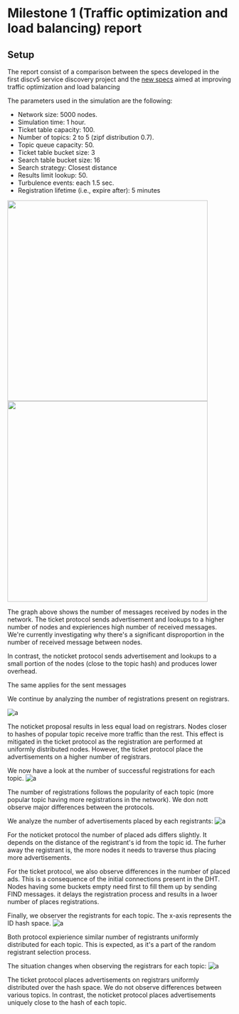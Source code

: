 # Milestone 1 (Traffic optimization and load balancing) report

## Setup
The report consist of a comparison between the specs developed in the first discv5 service discovery project
and the [new specs](doc/specs.md) aimed at improving traffic optimization and load balancing


The parameters used in the simulation are the following:
* Network size: 5000 nodes.
* Simulation time: 1 hour.
* Ticket table capacity: 100.
* Number of topics: 2 to 5 (zipf distribution 0.7).
* Topic queue capacity: 50.
* Ticket table bucket size: 3
* Search table bucket size: 16
* Search strategy: Closest distance
* Results limit lookup: 50.
* Turbulence events: each 1.5 sec.
* Registration lifetime (i.e., expire after): 5 minutes

<p float="left">
  <img src="./img/Figure_1.png" width="450" />
  <img src="./img/Figure_3.png" width="450" />
</p>
<!-- ![a](./img/Figure_1.png) | ![a](./img/Figure_3.png) -->

The graph above shows the number of messages received by nodes in the network.
The ticket protocol sends advertisement and lookups to a higher number of nodes and expieriences high number of received messages. We're currently investigating why there's a significant disproportion in the number of received message between nodes.

In contrast, the noticket protocol sends advertisement and lookups to a small portion of the nodes (close to the topic hash) and produces lower overhead.

The same applies for the sent messages


We continue by analyzing the number of registrations present on registrars.

![a](./img/Figure_8.png)


The noticket proposal results in less equal load on registrars. Nodes closer to hashes of popular topic receive more traffic than the rest.
This effect is mitigated in the ticket protocol as the registration are performed at uniformly distributed nodes. However, the ticket protocol place the advertisements on a higher number of registrars.


We now have a look at the number of successful registrations for each topic.
![a](./img/Figure_9.png)

The number of registrations follows the popularity of each topic (more popular topic having more registrations in the network). We don nott observe major differences between the protocols.


We analyze the number of advertisements placed by each registrants:
![a](./img/Figure_7.png)

For the noticket protocol the number of placed ads differs slightly. It depends on the distance of the registrant's id from the topic id. The furher away the registrant is, the more nodes it needs to traverse thus placing more advertisements.

For the ticket protocol, we also observe differences in the number of placed ads. This is a consequence of the initial connections present in the DHT. Nodes having some buckets empty need first to fill them up by sending FIND messages. it delays the registration process and results in a lwoer number of places registrations.

Finally, we observer the registrants for each topic. The x-axis represents the ID hash space.
![a](./img/Figure_13.png)

Both protocol expierience similar number of registrants uniformly distributed for each topic. This is expected, as it's a part of the random registrant selection process.

The situation changes when observing the registrars for each topic:
![a](./img/Figure_14.png)

The ticket protocol places advertisements on registrars uniformly distributed over the hash space. We do not observe differences between various topics. In contrast, the noticket protocol places advertisements uniquely close to the hash of each topic.
